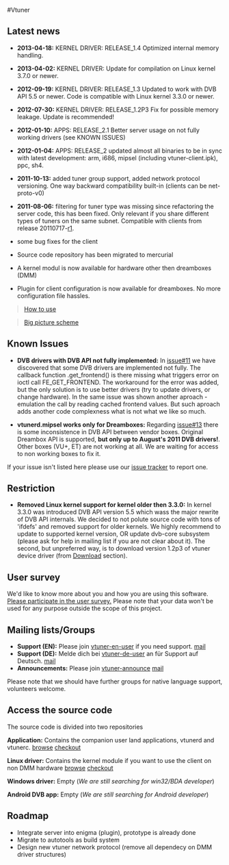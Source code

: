 #Vtuner
## Latest news ##
  * **2013-04-18:** KERNEL DRIVER: RELEASE\_1.4
Optimized internal memory handling.

  * **2013-04-02:** KERNEL DRIVER:
Update for compilation on Linux kernel 3.7.0 or newer.

  * **2012-09-19:** KERNEL DRIVER: RELEASE\_1.3
Updated to work with DVB API 5.5 or newer. Code is compatible with Linux kernel 3.3.0 or newer.

  * **2012-07-30:** KERNEL DRIVER: RELEASE\_1.2P3
Fix for possible memory leakage. Update is recommended!

  * **2012-01-10:** APPS: RELEASE\_2.1
Better server usage on not fully working drivers (see KNOWN ISSUES)

  * **2012-01-04:** APPS: RELEASE\_2
updated almost all binaries to be in sync with latest development: arm, i686, mipsel (including vtuner-client.ipk), ppc, sh4.

  * **2011-10-13:**
added tuner group support, added network protocol versioning. One way backward compatibility built-in (clients can be net-proto-v0)

  * **2011-08-06:**
filtering for tuner type was missing since refactoring the server code, this has been fixed. Only relevant if you share different types of tuners on the same subnet. Compatible with clients from release 20110717-[r1](https://code.google.com/p/vtuner/source/detail?r=1).

  * some bug fixes for the client
  * Source code repository has been migrated to mercurial
  * A kernel modul is now available for hardware other then dreamboxes (DMM)
  * Plugin for client configuration is now available for dreamboxes. No more configuration file hassles.

> [How to use](Usage.md)

> [Big picture scheme](BigPicture.md)

## Known Issues ##

  * **DVB drivers with DVB API not fully implemented:** In [issue#11](https://code.google.com/p/vtuner/issues/detail?id=#11) we have discovered that some DVB drivers are implemented not fully. The callback function .get\_frontend() is there missing what triggers error on ioctl call FE\_GET\_FRONTEND. The workaround for the error was added, but the only solution is to use better drivers (try to update drivers, or change hardware). In the same issue was shown another aproach - emulation the call by reading cached frontend values. But such aproach adds another code complexness what is not what we like so much.

  * **vtunerd.mipsel works only for Dreamboxes:** Regarding [issue#13](https://code.google.com/p/vtuner/issues/detail?id=#13) there is some inconsistence in DVB API between vendor boxes. Original Dreambox API is supported, **but only up to August's 2011 DVB drivers!**. Other boxes (VU+, ET) are not working at all. We are waiting for access to non working boxes to fix it.

If your issue isn't listed here please use our [issue tracker](http://code.google.com/p/vtuner/issues/list) to report one.

## Restriction ##

  * **Removed Linux kernel support for kernel older then 3.3.0:** In kernel 3.3.0 was introduced DVB API version 5.5 which wass the major rewrite of DVB API internals. We decided to not polute source code with tons of 'ifdefs' and removed support for older kernels. We highly recommend to update to supported kernel version, OR update dvb-core subsystem (please ask for help in mailing list if you are not clear about it). The second, but unpreferred way, is to download version 1.2p3 of vtuner device driver (from [Download](http://code.google.com/p/vtuner/downloads/list) section).

## User survey ##

We'd like to know more about you and how you are using this software. [Please participate in the user survey.](https://spreadsheets.google.com/spreadsheet/viewform?hl=en_US&pli=1&formkey=dHRZTklqLWgyMW1fODJPNTA3U2huUHc6MQ#gid=0)
Please note that your data won't be used for any purpose outside the scope of this project.

## Mailing lists/Groups ##

  * **Support (EN):** Please join [vtuner-en-user](http://groups.google.com/group/vtuner-en-user) if you need support. [mail](mailto:vtuner-en-user@googlegroups.com)
  * **Support (DE):** Melde dich bei [vtuner-de-user](http://groups.google.com/group/vtuner-de-user) an für Support auf Deutsch. [mail](mailto:vtuner-de-user@googlegroups.com)
  * **Announcements:** Please join [vtuner-announce](http://groups.google.com/group/vtuner-announce) [mail](mailto:vtuner-announce@googlegroups.com)

Please note that we should have further groups for native language support, volunteers welcome.

## Access the source code ##

The source code is divided into two repositories

**Application:** Contains the companion user land applications, vtunerd and vtunerc. [browse](http://code.google.com/p/vtuner/source/browse?repo=apps) [checkout](http://code.google.com/p/vtuner/source/checkout?repo=apps)

**Linux driver:** Contains the kernel module if you want to use the client on non DMM hardware [browse](http://code.google.com/p/vtuner/source/browse?repo=linux-driver) [checkout](http://code.google.com/p/vtuner/source/checkout?repo=linux-driver)

**Windows driver:** Empty (_We are still searching for win32/BDA developer_)

**Android DVB app:** Empty (_We are still searching for Android developer_)

## Roadmap ##

  * Integrate server into enigma (plugin), prototype is already done
  * Migrate to autotools as build system
  * Design new vtuner network protocol (remove all dependecy on DMM driver structures)
